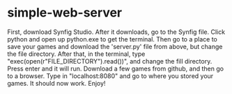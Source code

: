 # simple-web-server

First, download Synfig Studio. After it downloads, go to the Synfig file. Click python and open up python.exe to get the terminal. Then go to a place to save your games and download the 'server.py' file from above, but change the file directory. After that, in the terminal, type "exec(open(r"FILE_DIRECTORY").read())", and change the fill directory. Press enter and it will run. Download a few games from github, and then go to a browser. Type in "localhost:8080" and go to where you stored your games. It should now work. Enjoy!
